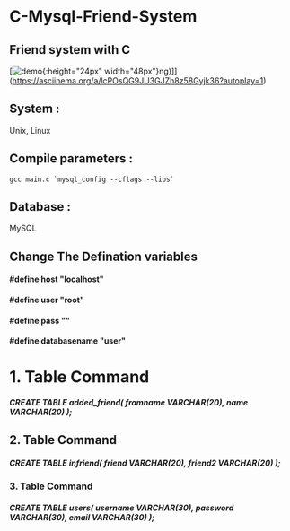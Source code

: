 # C-Mysql-Friend-System
## Friend system with C

[![demo](https://asciinema.org/a/lcPOsQG9JU3GJZh8z58Gyjk36.png){:height="24px" width="48px"}ng)]](https://asciinema.org/a/lcPOsQG9JU3GJZh8z58Gyjk36?autoplay=1)

## System : 
Unix, Linux


## Compile parameters :
```gcc main.c `mysql_config --cflags --libs` ```


## Database :
MySQL


## Change The Defination variables

#### #define host "localhost"
#### #define user "root"
#### #define pass ""
#### #define databasename "user"


# 1. Table Command

##### CREATE TABLE added_friend( fromname VARCHAR(20), name VARCHAR(20) );

## 2. Table Command

##### CREATE TABLE infriend( friend VARCHAR(20), friend2 VARCHAR(20) );

### 3. Table Command

##### CREATE TABLE users( username VARCHAR(30), password VARCHAR(30), email VARCHAR(30) );
